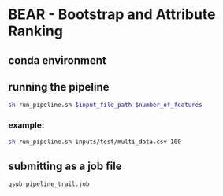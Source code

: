 # BEAR - Bootstrap and Attribute Ranking

## conda environment

## running the pipeline

 ```bash
 sh run_pipeline.sh $input_file_path $number_of_features
```

### example:
```bash
sh run_pipeline.sh inputs/test/multi_data.csv 100
```

## submitting as a job file
```bash
qsub pipeline_trail.job
```
